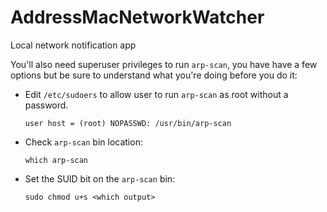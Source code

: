 # AddressMacNetworkWatcher
Local network notification app

You'll also need superuser privileges to run `arp-scan`, you have have a few
options but be sure to understand what you're doing before you do it:

* Edit `/etc/sudoers` to allow user to run `arp-scan` as root without a
  password.

	`user host = (root) NOPASSWD: /usr/bin/arp-scan`
* Check `arp-scan` bin location:

   `which arp-scan`

* Set the SUID bit on the `arp-scan` bin:

	 `sudo chmod u+s <which output>`
